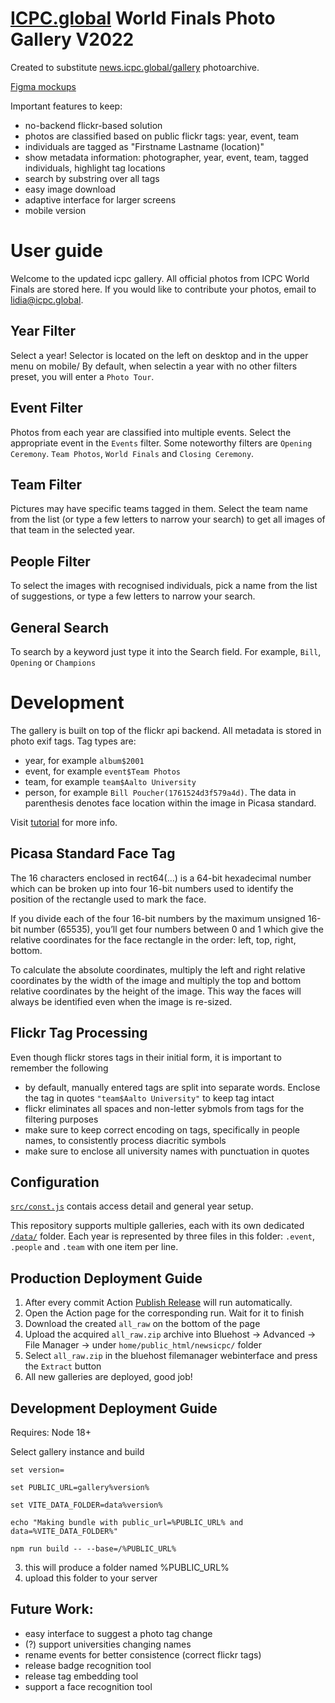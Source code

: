 # [ICPC.global](https://icpc.global) World Finals Photo Gallery V2022

Created to substitute [news.icpc.global/gallery](https://news.icpc.global/gallery) photoarchive.

[Figma mockups](https://www.figma.com/file/MvNh0jm8dj0LXOh9vsVUbK/ICPC-Live?node-id=0%3A1)

Important features to keep:
* no-backend flickr-based solution
* photos are classified based on public flickr tags: year, event, team
* individuals are tagged as "Firstname Lastname (location)"
* show metadata information: photographer, year, event, team, tagged individuals, highlight tag locations
* search by substring over all tags
* easy image download
* adaptive interface for larger screens
* mobile version

# User guide

Welcome to the updated icpc gallery. All official photos from ICPC World Finals are stored here. If you would like to contribute your photos, email to lidia@icpc.global.

## Year Filter

Select a year! Selector is located on the left on desktop and in the upper menu on mobile/ By default, when selectin a year with no other filters preset, you will enter a `Photo Tour`.

## Event Filter

Photos from each year are classified into multiple events. Select the appropriate event in the `Events` filter. Some noteworthy filters are `Opening Ceremony`. `Team Photos`, `World Finals` and `Closing Ceremony`.

## Team Filter

Pictures may have specific teams tagged in them. Select the team name from the list (or type a few letters to narrow your search) to get all images of that team in the selected year.

## People Filter

To select the images with recognised individuals, pick a name from the list of suggestions, or type a few letters to narrow your search.

## General Search

To search by a keyword just type it into the Search field. For example, `Bill`, `Opening` or `Champions`

# Development

The gallery is built on top of the flickr api backend. All metadata is stored in photo exif tags. Tag types are:
* year, for example `album$2001`
* event, for example `event$Team Photos`
* team, for example `team$Aalto University`
* person, for example `Bill Poucher(1761524d3f579a4d)`. The data in parenthesis denotes face location within the image in Picasa standard.

Visit [tutorial](https://docs.google.com/document/d/1yBeLEYyGG2FpZGjBmAHP37gJAnKGtA56hAf1XjW8d18/edit#heading=h.iv1qq69p60ub) for more info.

## Picasa Standard Face Tag
The 16 characters enclosed in rect64(…) is a 64-bit hexadecimal number which can be broken up into four 16-bit numbers used to identify the position of the rectangle used to mark the face. 

If you divide each of the four 16-bit numbers by the maximum unsigned 16-bit number (65535), you’ll get four numbers between 0 and 1 which give the relative coordinates for the face rectangle in the order: left, top, right, bottom.  

To calculate the absolute coordinates, multiply the left and right relative coordinates by the width of the image and multiply the top and bottom relative coordinates by the height of the image.  This way the faces will always be identified even when the image is re-sized.  

## Flickr Tag Processing

Even though flickr stores tags in their initial form, it is important to remember the following
* by default, manually entered tags are split into separate words. Enclose the tag in quotes `"team$Aalto University"` to keep tag intact
* flickr eliminates all spaces and non-letter sybmols from tags for the filtering purposes
* make sure to keep correct encoding on tags, specifically in people names, to consistently process diacritic symbols
* make sure to enclose all university names with punctuation in quotes

## Configuration

[`src/const.js`](https://github.com/icpc/gallery/blob/main/data/consts.js) contais access detail and general year setup. 

This repository supports multiple galleries, each with its own dedicated [`/data/`](https://github.com/icpc/gallery/tree/main/data) folder.
Each year is represented by three files in this folder: ```.event```, ```.people``` and ```.team``` with one item per line.

## Production Deployment Guide

1. After every commit Action [Publish Release](https://github.com/icpc/gallery/actions) will run automatically.
1. Open the Action page for the corresponding run. Wait for it to finish
1. Download the created ```all_raw``` on the bottom of the page
1. Upload the acquired ```all_raw.zip``` archive into Bluehost -> Advanced -> File Manager -> under ```home/public_html/newsicpc/``` folder
1. Select ```all_raw.zip``` in the bluehost filemanager webinterface and press the ```Extract``` button
1. All new galleries are deployed, good job!

## Development Deployment Guide

Requires: Node 18+

Select gallery instance and build

```
set version=

set PUBLIC_URL=gallery%version%

set VITE_DATA_FOLDER=data%version%

echo "Making bundle with public_url=%PUBLIC_URL% and data=%VITE_DATA_FOLDER%"

npm run build -- --base=/%PUBLIC_URL%
```

3. this will produce a folder named %PUBLIC_URL%
4. upload this folder to your server

## Future Work:

* easy interface to suggest a photo tag change
* (?) support universities changing names
* rename events for better consistence (correct flickr tags)
* release badge recognition tool
* release tag embedding tool
* support a face recognition tool

